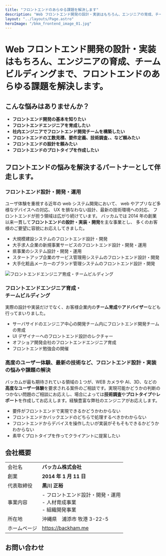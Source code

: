 ```yaml
---
title: "フロントエンドのあらゆる課題を解決します"
description: "Web フロントエンド開発の設計・実装はもちろん、エンジニアの育成、チームビルディングまで、フロントエンドのあらゆる課題を解決します。"
layout: "../layouts/Page.astro"
heroImage: "/bkm_frontend_image_01.jpg"
---
```


# Web フロントエンド開発の設計・実装はもちろん、エンジニアの育成、チームビルディングまで、フロントエンドのあらゆる課題を解決します。

## こんな悩みはありませんか？

- **フロントエンド開発の基本を知りたい**
- **フロントエンドエンジニアを育成したい**
- **社内エンジニアでフロントエンド開発チームを構築したい**
- **フロントエンドの工数見積、要件定義、技術調査、、など頼みたい**
- **フロントエンドの設計を頼みたい**
- **フロントエンドのプロトタイプを作成したい**

## フロントエンドの悩みを解決するパートナーとして伴走します。

### フロントエンド設計・開発・運用

ユーザ体験を重視する近年の web システム開発において、
web やアプリなど多様なデバイスへの対応、
UX を損なわない設計、最新の技術環境への対応、
フロントエンドが担う領域は広がり続けています。
バッカムでは 2014 年の創業以来一貫して**フロントエンドの設計・実装・開発**を主な事業とし、
多くのお客様のご要望に容貌にお応えしてきました。

- 大規模建設システムのフロントエンド設計・開発
- 大手求人企業の新規事業サービスのフロントエンド設計・開発・運用
- 県事業のシステム設計・開発・運用
- スタートアップ企業のサービス管理用システムのフロントエンド設計・開発
- 大手化粧品メーカーのブランド管理システムのフロントエンド設計・開発

![フロントエンドエンジニア育成・チームビルディング](/bkm_frontend_image_02.jpg)

### フロントエンドエンジニア育成・<br>チームビルディング

実際の設計や実装だけでなく、お客様企業内の**チーム育成**や**アドバイザー**なども行ってまいりました。

- サーバサイドのエンジニア中心の開発チーム内にフロントエンド開発チームの育成
- UI デザイナーへのフロントエンド設計のレクチャー
- オフショア開発会社のフロントエンドエンジニア育成
- フロントエンド勉強会の開催

### 高度のユーザー体験、最新の技術など、フロントエンド設計・実装の悩みや課題の解決

バッカムが最も期待されている領域の１つが、WEB カメラや AI、3D、などの**高度なユーザー体験**を要求される案件のご相談です。実現可能かどうかの判断のつかない問題のご相談にお応えし、場合によっては**技術調査**や**プロトタイプ**や**レポート**を作成してお応えします。経験豊富な弊社のエンジニアがお応えします。

- 要件がフロントエンドで実現できるかどうかわからない
- フロントエンドかバックエンドのどちらで処理するべきかわからない
- フロントエンドからデバイスを操作したいが実装がそもそもできるかどうかわからない
- 素早くプロトタイプを作ってクライアントに提案したい

## 会社概要

|              |                                                                           |
| :----------- | :------------------------------------------------------------------------ |
| 会社名       | **バッカム株式会社**                                                      |
| 創業         | **2014 年 1 月 11 日**                                                    |
| 代表取締役   | **黒川 正裕**                                                             |
| 事業内容     | - フロントエンド設計・開発・運用 <br> - 人材育成事業 <br/> - 組織開発事業 |
| 所在地       | 沖縄県　浦添市 牧港 3-22-5                                                |
| ホームページ | https://backham.me                                                        |

## お問い合わせ
